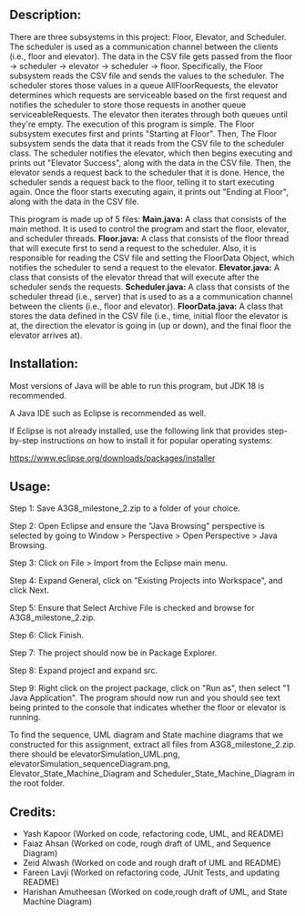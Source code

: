 Description:
------------

There are three subsystems in this project: Floor, Elevator, and Scheduler.
The scheduler is used as a communication channel between the clients (i.e., floor and elevator).
The data in the CSV file gets passed from the floor -> scheduler -> elevator -> scheduler -> floor. 
Specifically, the Floor subsystem reads the CSV file and sends the values to the scheduler.
The scheduler stores those values in a queue AllFloorRequests, the elevator determines which requests are serviceable based on the first request and notifies the scheduler to store those requests in another queue serviceableRequests. The elevator then iterates through both queues until they're empty. The  execution of this program is simple. The Floor subsystem executes first and prints "Starting at Floor". Then, The Floor subsystem sends the data that it reads from the CSV file to the scheduler class. The scheduler notifies the elevator, which then begins executing and prints out "Elevator Success", along with the data in the CSV file. Then, the elevator sends a request back to the scheduler that it is done. Hence, the scheduler sends a request back to the floor, telling it to start executing again. Once the floor starts executing again, it prints out "Ending at Floor", along with the data in the CSV file. 

This program is made up of 5 files:
	**Main.java:** A class that consists of the main method. 
		     It is used to control the program and start the floor, elevator, and scheduler threads.
	**Floor.java:** A class that consists of the floor thread that will execute first to send a request to
			the scheduler. Also, it is responsible for reading the CSV file and setting the FloorData
			Object, which notifies the scheduler to send a request to the elevator.
	**Elevator.java:** A class that consists of the elevator thread that will execute after the scheduler
			   sends the requests.
	**Scheduler.java:** A class that consists of the scheduler thread (i.e., server) that is used to as a
			    a communication channel between the clients (i.e., floor and elevator).
	**FloorData.java:** A class that stores the data defined in the CSV file (i.e., time, initial floor
			    the elevator is at, the direction the elevator is going in (up or down), and the final
		      floor the elevator arrives at).


Installation:
-------------
Most versions of Java will be able to run this program, but JDK 18 is recommended. 

A Java IDE such as Eclipse is recommended as well. 

If Eclipse is not already installed, use the following link that provides step-by-step instructions
on how to install it for popular operating systems:

https://www.eclipse.org/downloads/packages/installer

Usage:
-------
Step 1: Save A3G8_milestone_2.zip to a folder of your choice.

Step 2: Open Eclipse and ensure the "Java Browsing" perspective is selected
	  by going to Window > Perspective > Open Perspective > Java Browsing.

Step 3: Click on File > Import from the Eclipse main menu.

Step 4: Expand General, click on "Existing Projects into Workspace", and click Next.

Step 5: Ensure that Select Archive File is checked and browse for A3G8_milestone_2.zip.

Step 6: Click Finish. 

Step 7: The project should now be in Package Explorer.

Step 8: Expand project and expand src.

Step 9: Right click on the project package, click on "Run as", then select 
	  "1 Java Application". The program should now run and you should
	  see text being printed to the console that indicates whether the floor 
	  or elevator is running. 

To find the sequence, UML diagram and State machine diagrams that we constructed for this assignment,
extract all files from A3G8_milestone_2.zip. there should be elevatorSimulation_UML.png, elevatorSimulation_sequenceDiagram.png, Elevator_State_Machine_Diagram and Scheduler_State_Machine_Diagram in the root folder. 

Credits:
-------
- Yash Kapoor 		(Worked on code, refactoring code, UML, and README)
- Faiaz Ahsan 		(Worked on code, rough draft of UML, and Sequence Diagram)
- Zeid Alwash 		(Worked on code and rough draft of UML and README)
- Fareen Lavji	  	(Worked on refactoring code, JUnit Tests, and updating README) 
- Harishan Amutheesan	(Worked on code,rough draft of UML, and State Machine Diagram)
